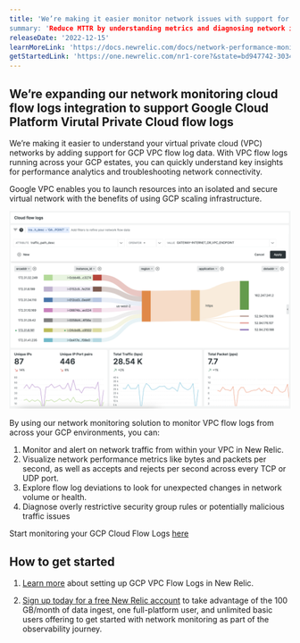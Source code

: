 ```yaml
---
title: 'We’re making it easier monitor network issues with support for GCP VPC Flow Logs’
summary: 'Reduce MTTR by understanding metrics and diagnosing network issues faster'
releaseDate: '2022-12-15'
learnMoreLink: 'https://docs.newrelic.com/docs/network-performance-monitoring/setup-performance-monitoring/cloud-flow-logs/gcp-vpc-flow-log-monitoring/' 
getStartedLink: 'https://one.newrelic.com/nr1-core?&state=bd947742-3034-63b7-7196-8baaf36dd8d9'
---
```


## We’re expanding our network monitoring cloud flow logs integration to support Google Cloud Platform Virutal Private Cloud flow logs

We’re making it easier to understand your virtual private cloud (VPC) networks by adding support for GCP VPC flow log data. With VPC flow logs running across your GCP estates, you can quickly understand key insights for performance analytics and troubleshooting network connectivity. 

Google VPC enables you to launch resources into an isolated and secure virtual network with the benefits of using GCP scaling infrastructure. 

!["Screenshot showing GCP VPC Flow Logs visualized in New Relic"](./images/GCP-Flow-Logs-1.png "Screenshot showing GCP VPC Flow Logs visualized in New Relic")

By using our network monitoring solution to monitor VPC flow logs from across your GCP environments, you can:

1. Monitor and alert on network traffic from within your VPC in New Relic. 
2. Visualize network performance metrics like bytes and packets per second, as well as accepts and rejects per second across every TCP or UDP port.
3. Explore flow log deviations to look for unexpected changes in network volume or health.
4. Diagnose overly restrictive security group rules or potentially malicious traffic issues

Start monitoring your GCP Cloud Flow Logs [here](https://one.newrelic.com/marketplace?account=1606862&state=5d7bff4d-3d87-db8c-0e34-3aaf1094ee7e)

## How to get started

1. [Learn more](https://docs.newrelic.com/docs/network-performance-monitoring/setup-performance-monitoring/cloud-flow-logs/gcp-vpc-flow-log-monitoring/) about setting up GCP VPC Flow Logs in New Relic.

2. [Sign up today for a free New Relic account](https://newrelic.com/signup) to take advantage of the 100 GB/month of data ingest, one full-platform user, and unlimited basic users offering to get started with network monitoring as part of the observability journey.
